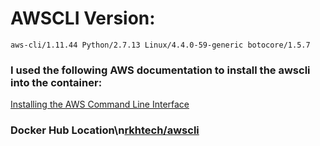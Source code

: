 # AWSCLI Version:
```
aws-cli/1.11.44 Python/2.7.13 Linux/4.4.0-59-generic botocore/1.5.7
```
### I used the following AWS documentation to install the awscli into the container:
[Installing the AWS Command Line Interface](http://docs.aws.amazon.com/cli/latest/userguide/installing.html)

### Docker Hub Location\n[rkhtech/awscli](https://hub.docker.com/r/rkhtech/awscli/)

